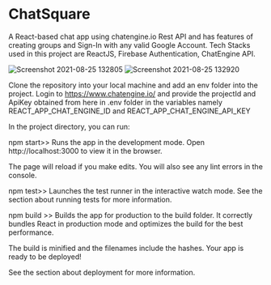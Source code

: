 # ChatSquare
A React-based chat app using chatengine.io Rest API and has features of creating groups and Sign-In with any valid Google Account. 
Tech Stacks used in this project are ReactJS, Firebase Authentication,  ChatEngine API.


![Screenshot 2021-08-25 132805](https://user-images.githubusercontent.com/66297774/130751139-448e5679-70b8-4eb6-af81-114c8d519e8f.png)
![Screenshot 2021-08-25 132920](https://user-images.githubusercontent.com/66297774/130751200-1da958ea-3da4-4ca9-92a4-306414ee20d4.png)



Clone the repository into your local machine and add an env folder into the project. Login to https://www.chatengine.io/ and provide the projectId and ApiKey obtained from here in .env folder in the variables namely REACT_APP_CHAT_ENGINE_ID and REACT_APP_CHAT_ENGINE_API_KEY

In the project directory, you can run:

npm start>>
Runs the app in the development mode.
Open http://localhost:3000 to view it in the browser.

The page will reload if you make edits.
You will also see any lint errors in the console.

npm test>>
Launches the test runner in the interactive watch mode.
See the section about running tests for more information.

npm build >>
Builds the app for production to the build folder.
It correctly bundles React in production mode and optimizes the build for the best performance.

The build is minified and the filenames include the hashes.
Your app is ready to be deployed!

See the section about deployment for more information.





